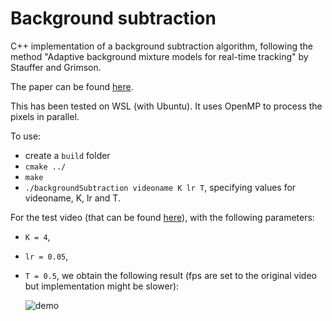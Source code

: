 # Background subtraction

C++ implementation of a background subtraction algorithm, following the method "Adaptive background mixture models for real-time tracking" by Stauffer and Grimson.

The paper can be found [here](http://www.ai.mit.edu/projects/vsam/Publications/stauffer_cvpr98_track.pdf).

This has been tested on WSL (with Ubuntu). It uses OpenMP to process the pixels in parallel.

To use:

-   create a `build` folder
-   `cmake ../`
-   `make`
-   `./backgroundSubtraction videoname K lr T`, specifying values for videoname, K, lr and T.

For the test video (that can be found [here](https://github.com/opencv/opencv/blob/4.x/samples/data/vtest.avi)), with the following parameters:

-   `K = 4`,
-   `lr = 0.05`,
-   `T = 0.5`,
    we obtain the following result (fps are set to the original video but implementation might be slower):

    ![demo](demo.gif)
